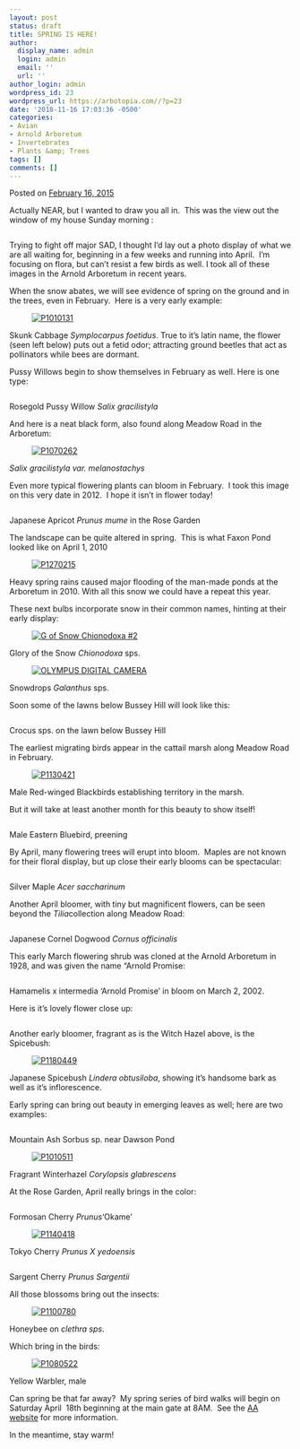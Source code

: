 ```yaml
---
layout: post
status: draft
title: SPRING IS HERE!
author:
  display_name: admin
  login: admin
  email: ''
  url: ''
author_login: admin
wordpress_id: 23
wordpress_url: https://arbotopia.com//?p=23
date: '2018-11-16 17:03:36 -0500'
categories:
- Avian
- Arnold Arboretum
- Invertebrates
- Plants &amp; Trees
tags: []
comments: []
---
```

<p><!-- wp:paragraph --></p>
<p><!-- /wp:paragraph --></p>
<p><!-- wp:paragraph --></p>
<p>Posted on&nbsp;<a href="https://web.archive.org/web/20150501173156/http://www.arbotopia.com/spring-is-here/">February 16, 2015</a></p>
<p><!-- /wp:paragraph --></p>
<p><!-- wp:paragraph --></p>
<p>Actually NEAR, but I wanted to draw you all in.&nbsp; This was the view out the window of my house Sunday morning :</p>
<p><!-- /wp:paragraph --></p>
<p><!-- wp:image {"id":322} --></p>
<figure class="wp-block-image"><img src="https://i2.wp.com/arbotopia.com/wp-content/uploads/2018/11/P1090439.jpg?fit=525%2C394&amp;ssl=1" alt="" class="wp-image-322"/></figure>
<p><!-- /wp:image --></p>
<p><!-- wp:paragraph --></p>
<p>Trying to fight off major SAD, I thought I&rsquo;d lay out a photo display of what we are all waiting for, beginning in a few weeks and running into April.&nbsp; I&rsquo;m focusing on flora, but can&rsquo;t resist a few birds as well. I took all of these images in the Arnold Arboretum in recent years.</p>
<p><!-- /wp:paragraph --></p>
<p><!-- wp:paragraph --></p>
<p>When the snow abates, we will see evidence of spring on the ground and in the trees, even in February.&nbsp; Here is a very early example:</p>
<p><!-- /wp:paragraph --></p>
<p><!-- wp:image {"id":999,"linkDestination":"custom"} --></p>
<figure class="wp-block-image"><a href="https://web.archive.org/web/20150501173156/http://www.arbotopia.com/wp-content/uploads/2015/02/P1010131.jpg"><img src="https://web.archive.org/web/20150501173156im_/http://www.arbotopia.com/wp-content/uploads/2015/02/P1010131.jpg" alt="P1010131" class="wp-image-999"/></a></figure>
<p><!-- /wp:image --></p>
<p><!-- wp:paragraph --></p>
<p>Skunk Cabbage&nbsp;<em>Symplocarpus foetidus</em>. True to it&rsquo;s latin name, the flower (seen left below) puts out a fetid odor; attracting ground beetles that act as pollinators while bees are dormant.</p>
<p><!-- /wp:paragraph --></p>
<p><!-- wp:paragraph --></p>
<p>Pussy Willows begin to show themselves in February as well. Here is one type:</p>
<p><!-- /wp:paragraph --></p>
<p><!-- wp:image {"id":323} --></p>
<figure class="wp-block-image"><img src="https://i0.wp.com/arbotopia.com/wp-content/uploads/2018/11/P1220766.jpg?fit=525%2C419&amp;ssl=1" alt="" class="wp-image-323"/></figure>
<p><!-- /wp:image --></p>
<p><!-- wp:paragraph --></p>
<p>Rosegold Pussy Willow&nbsp;<em>Salix gracilistyla</em></p>
<p><!-- /wp:paragraph --></p>
<p><!-- wp:paragraph --></p>
<p>And here is a neat black form, also found along Meadow Road in the Arboretum:</p>
<p><!-- /wp:paragraph --></p>
<p><!-- wp:image {"id":1001,"linkDestination":"custom"} --></p>
<figure class="wp-block-image"><a href="https://web.archive.org/web/20150501173156/http://www.arbotopia.com/wp-content/uploads/2015/02/P1070262.jpg"><img src="https://web.archive.org/web/20150501173156im_/http://www.arbotopia.com/wp-content/uploads/2015/02/P1070262.jpg" alt="P1070262" class="wp-image-1001"/></a></figure>
<p><!-- /wp:image --></p>
<p><!-- wp:paragraph --></p>
<p><em>Salix gracilistyla var. melanostachys</em></p>
<p><!-- /wp:paragraph --></p>
<p><!-- wp:paragraph --></p>
<p>Even more typical flowering plants can bloom in February.&nbsp; I took this image on this very date in 2012.&nbsp; I hope it isn&rsquo;t in flower today!</p>
<p><!-- /wp:paragraph --></p>
<p><!-- wp:image {"id":324} --></p>
<figure class="wp-block-image"><img src="https://i2.wp.com/arbotopia.com/wp-content/uploads/2018/11/IMG_7695.jpg?fit=525%2C542&amp;ssl=1" alt="" class="wp-image-324"/></figure>
<p><!-- /wp:image --></p>
<p><!-- wp:paragraph --></p>
<p>Japanese Apricot&nbsp;<em>Prunus mume</em>&nbsp;in the Rose Garden</p>
<p><!-- /wp:paragraph --></p>
<p><!-- wp:paragraph --></p>
<p>The landscape can be quite altered in spring.&nbsp; This is what Faxon Pond looked like on April 1, 2010</p>
<p><!-- /wp:paragraph --></p>
<p><!-- wp:image {"id":1003,"linkDestination":"custom"} --></p>
<figure class="wp-block-image"><a href="https://web.archive.org/web/20150501173156/http://www.arbotopia.com/wp-content/uploads/2015/02/P1270215.jpg"><img src="https://web.archive.org/web/20150501173156im_/http://www.arbotopia.com/wp-content/uploads/2015/02/P1270215.jpg" alt="P1270215" class="wp-image-1003"/></a></figure>
<p><!-- /wp:image --></p>
<p><!-- wp:paragraph --></p>
<p>Heavy spring rains caused major flooding of the man-made ponds at the Arboretum in 2010. With all this snow we could have a repeat this year.</p>
<p><!-- /wp:paragraph --></p>
<p><!-- wp:paragraph --></p>
<p>These next bulbs incorporate snow in their common names, hinting at their early display:</p>
<p><!-- /wp:paragraph --></p>
<p><!-- wp:image {"id":1007,"linkDestination":"custom"} --></p>
<figure class="wp-block-image"><a href="https://web.archive.org/web/20150501173156/http://www.arbotopia.com/wp-content/uploads/2015/02/G-of-Snow-Chionodoxa-2.jpg"><img src="https://web.archive.org/web/20150501173156im_/http://www.arbotopia.com/wp-content/uploads/2015/02/G-of-Snow-Chionodoxa-2.jpg" alt="G of Snow  Chionodoxa #2" class="wp-image-1007"/></a></figure>
<p><!-- /wp:image --></p>
<p><!-- wp:paragraph --></p>
<p>Glory of the Snow&nbsp;<em>Chionodoxa</em>&nbsp;sps.</p>
<p><!-- /wp:paragraph --></p>
<p><!-- wp:image {"id":1008,"linkDestination":"custom"} --></p>
<figure class="wp-block-image"><a href="https://web.archive.org/web/20150501173156/http://www.arbotopia.com/wp-content/uploads/2015/02/P3230021.jpg"><img src="https://web.archive.org/web/20150501173156im_/http://www.arbotopia.com/wp-content/uploads/2015/02/P3230021.jpg" alt="OLYMPUS DIGITAL CAMERA" class="wp-image-1008"/></a></figure>
<p><!-- /wp:image --></p>
<p><!-- wp:paragraph --></p>
<p>Snowdrops&nbsp;<em>Galanthus</em>&nbsp;sps.</p>
<p><!-- /wp:paragraph --></p>
<p><!-- wp:paragraph --></p>
<p>Soon some of the lawns below Bussey Hill will look like this:</p>
<p><!-- /wp:paragraph --></p>
<p><!-- wp:image {"id":325} --></p>
<figure class="wp-block-image"><img src="https://i1.wp.com/arbotopia.com/wp-content/uploads/2018/11/Crocus.jpg?fit=525%2C289&amp;ssl=1" alt="" class="wp-image-325"/></figure>
<p><!-- /wp:image --></p>
<p><!-- wp:paragraph --></p>
<p>Crocus sps. on the lawn below Bussey Hill</p>
<p><!-- /wp:paragraph --></p>
<p><!-- wp:paragraph --></p>
<p>The earliest migrating birds appear in the cattail marsh along Meadow Road in February.</p>
<p><!-- /wp:paragraph --></p>
<p><!-- wp:image {"id":790,"linkDestination":"custom"} --></p>
<figure class="wp-block-image"><a href="https://web.archive.org/web/20150501173156/http://www.arbotopia.com/wp-content/uploads/2014/03/P1130421.jpg"><img src="https://web.archive.org/web/20150501173156im_/http://www.arbotopia.com/wp-content/uploads/2014/03/P1130421.jpg" alt="P1130421" class="wp-image-790"/></a></figure>
<p><!-- /wp:image --></p>
<p><!-- wp:paragraph --></p>
<p>Male Red-winged Blackbirds establishing territory in the marsh.</p>
<p><!-- /wp:paragraph --></p>
<p><!-- wp:paragraph --></p>
<p>But it will take at least another month for this beauty to show itself!</p>
<p><!-- /wp:paragraph --></p>
<p><!-- wp:image {"id":326} --></p>
<figure class="wp-block-image"><img src="https://i2.wp.com/arbotopia.com/wp-content/uploads/2018/11/P1040564.jpg?fit=525%2C469&amp;ssl=1" alt="" class="wp-image-326"/></figure>
<p><!-- /wp:image --></p>
<p><!-- wp:paragraph --></p>
<p>Male Eastern Bluebird, preening</p>
<p><!-- /wp:paragraph --></p>
<p><!-- wp:paragraph --></p>
<p>By April, many flowering trees will erupt into bloom.&nbsp; Maples are not known for their floral display, but up close their early blooms can be spectacular:</p>
<p><!-- /wp:paragraph --></p>
<p><!-- wp:image {"id":327} --></p>
<figure class="wp-block-image"><img src="https://i0.wp.com/arbotopia.com/wp-content/uploads/2018/11/P1180549.jpg?fit=525%2C531&amp;ssl=1" alt="" class="wp-image-327"/></figure>
<p><!-- /wp:image --></p>
<p><!-- wp:paragraph --></p>
<p>Silver Maple&nbsp;<em>Acer saccharinum</em></p>
<p><!-- /wp:paragraph --></p>
<p><!-- wp:paragraph --></p>
<p>Another April bloomer, with tiny but magnificent flowers, can be seen beyond the&nbsp;<em>Tilia</em>collection along Meadow Road:</p>
<p><!-- /wp:paragraph --></p>
<p><!-- wp:image {"id":328} --></p>
<figure class="wp-block-image"><img src="https://i2.wp.com/arbotopia.com/wp-content/uploads/2018/11/P1130908.jpg?fit=525%2C470&amp;ssl=1" alt="" class="wp-image-328"/></figure>
<p><!-- /wp:image --></p>
<p><!-- wp:paragraph --></p>
<p>Japanese Cornel Dogwood&nbsp;<em>Cornus officinalis</em></p>
<p><!-- /wp:paragraph --></p>
<p><!-- wp:paragraph --></p>
<p>This early March flowering shrub was cloned at the Arnold Arboretum in 1928, and was given the name &ldquo;Arnold Promise:</p>
<p><!-- /wp:paragraph --></p>
<p><!-- wp:image {"id":329} --></p>
<figure class="wp-block-image"><img src="https://i0.wp.com/arbotopia.com/wp-content/uploads/2018/11/P1040500.jpg?fit=525%2C379&amp;ssl=1" alt="" class="wp-image-329"/></figure>
<p><!-- /wp:image --></p>
<p><!-- wp:paragraph --></p>
<p>Hamamelis x intermedia &lsquo;Arnold Promise&rsquo; in bloom on March 2, 2002.</p>
<p><!-- /wp:paragraph --></p>
<p><!-- wp:paragraph --></p>
<p>Here is it&rsquo;s lovely flower close up:</p>
<p><!-- /wp:paragraph --></p>
<p><!-- wp:image {"id":330} --></p>
<figure class="wp-block-image"><img src="https://i0.wp.com/arbotopia.com/wp-content/uploads/2018/11/H.-x-intermedia-22Arnold-Promise.jpg?fit=525%2C376&amp;ssl=1" alt="" class="wp-image-330"/></figure>
<p><!-- /wp:image --></p>
<p><!-- wp:paragraph --></p>
<p>Another early bloomer, fragrant as is the Witch Hazel above, is the Spicebush:</p>
<p><!-- /wp:paragraph --></p>
<p><!-- wp:image {"id":1020,"linkDestination":"custom"} --></p>
<figure class="wp-block-image"><a href="https://web.archive.org/web/20150501173156/http://www.arbotopia.com/wp-content/uploads/2015/02/P1180449.jpg"><img src="https://web.archive.org/web/20150501173156im_/http://www.arbotopia.com/wp-content/uploads/2015/02/P1180449.jpg" alt="P1180449" class="wp-image-1020"/></a></figure>
<p><!-- /wp:image --></p>
<p><!-- wp:paragraph --></p>
<p>Japanese Spicebush&nbsp;<em>Lindera obtusiloba</em>, showing it&rsquo;s handsome bark as well as it&rsquo;s inflorescence.</p>
<p><!-- /wp:paragraph --></p>
<p><!-- wp:paragraph --></p>
<p>Early spring can bring out beauty in emerging leaves as well; here are two examples:</p>
<p><!-- /wp:paragraph --></p>
<p><!-- wp:image {"id":331} --></p>
<figure class="wp-block-image"><img src="https://i0.wp.com/arbotopia.com/wp-content/uploads/2018/11/P1080087.jpg?fit=525%2C532&amp;ssl=1" alt="" class="wp-image-331"/></figure>
<p><!-- /wp:image --></p>
<p><!-- wp:paragraph --></p>
<p>Mountain Ash Sorbus sp. near Dawson Pond</p>
<p><!-- /wp:paragraph --></p>
<p><!-- wp:image {"id":1022,"linkDestination":"custom"} --></p>
<figure class="wp-block-image"><a href="https://web.archive.org/web/20150501173156/http://www.arbotopia.com/wp-content/uploads/2015/02/P1010511.jpg"><img src="https://web.archive.org/web/20150501173156im_/http://www.arbotopia.com/wp-content/uploads/2015/02/P1010511.jpg" alt="P1010511" class="wp-image-1022"/></a></figure>
<p><!-- /wp:image --></p>
<p><!-- wp:paragraph --></p>
<p>Fragrant Winterhazel<em>&nbsp;Corylopsis glabrescens&nbsp;<br></em></p>
<p><!-- /wp:paragraph --></p>
<p><!-- wp:paragraph --></p>
<p>At the Rose Garden, April really brings in the color:</p>
<p><!-- /wp:paragraph --></p>
<p><!-- wp:image {"id":332} --></p>
<figure class="wp-block-image"><img src="https://i2.wp.com/arbotopia.com/wp-content/uploads/2018/11/IMG_5783.jpg?fit=525%2C446&amp;ssl=1" alt="" class="wp-image-332"/></figure>
<p><!-- /wp:image --></p>
<p><!-- wp:paragraph --></p>
<p>Formosan Cherry&nbsp;<em>Prunus</em>&lsquo;Okame&rsquo;</p>
<p><!-- /wp:paragraph --></p>
<p><!-- wp:image {"id":1026,"linkDestination":"custom"} --></p>
<figure class="wp-block-image"><a href="https://web.archive.org/web/20150501173156/http://www.arbotopia.com/wp-content/uploads/2015/02/P1140418.jpg"><img src="https://web.archive.org/web/20150501173156im_/http://www.arbotopia.com/wp-content/uploads/2015/02/P1140418.jpg" alt="P1140418" class="wp-image-1026"/></a></figure>
<p><!-- /wp:image --></p>
<p><!-- wp:paragraph --></p>
<p>Tokyo Cherry&nbsp;<em>Prunus X yedoensis</em></p>
<p><!-- /wp:paragraph --></p>
<p><!-- wp:image {"id":333} --></p>
<figure class="wp-block-image"><img src="https://i0.wp.com/arbotopia.com/wp-content/uploads/2018/11/P1180850_1.jpg?fit=525%2C394&amp;ssl=1" alt="" class="wp-image-333"/></figure>
<p><!-- /wp:image --></p>
<p><!-- wp:paragraph --></p>
<p>Sargent Cherry&nbsp;<em>Prunus Sargentii</em></p>
<p><!-- /wp:paragraph --></p>
<p><!-- wp:paragraph --></p>
<p>All those blossoms bring out the insects:</p>
<p><!-- /wp:paragraph --></p>
<p><!-- wp:image {"id":1030,"linkDestination":"custom"} --></p>
<figure class="wp-block-image"><a href="https://web.archive.org/web/20150501173156/http://www.arbotopia.com/wp-content/uploads/2015/02/P1100780.jpg"><img src="https://web.archive.org/web/20150501173156im_/http://www.arbotopia.com/wp-content/uploads/2015/02/P1100780.jpg" alt="P1100780" class="wp-image-1030"/></a></figure>
<p><!-- /wp:image --></p>
<p><!-- wp:paragraph --></p>
<p>Honeybee on&nbsp;<em>clethra sps</em>.</p>
<p><!-- /wp:paragraph --></p>
<p><!-- wp:paragraph --></p>
<p>Which bring in the birds:</p>
<p><!-- /wp:paragraph --></p>
<p><!-- wp:image {"id":1031,"linkDestination":"custom"} --></p>
<figure class="wp-block-image"><a href="https://web.archive.org/web/20150501173156/http://www.arbotopia.com/wp-content/uploads/2015/02/P1080522.jpg"><img src="https://web.archive.org/web/20150501173156im_/http://www.arbotopia.com/wp-content/uploads/2015/02/P1080522.jpg" alt="P1080522" class="wp-image-1031"/></a></figure>
<p><!-- /wp:image --></p>
<p><!-- wp:paragraph --></p>
<p>Yellow Warbler, male</p>
<p><!-- /wp:paragraph --></p>
<p><!-- wp:paragraph --></p>
<p>Can spring be that far away?&nbsp; My spring series of bird walks will begin on Saturday April&nbsp; 18th beginning at the main gate at 8AM.&nbsp; See the&nbsp;<a href="https://web.archive.org/web/20150501173156/http://www.arboretum.harvard.edu/">AA website</a>&nbsp;for more information.</p>
<p><!-- /wp:paragraph --></p>
<p><!-- wp:paragraph --></p>
<p>In the meantime, stay warm!<br></p>
<p><!-- /wp:paragraph --></p>
